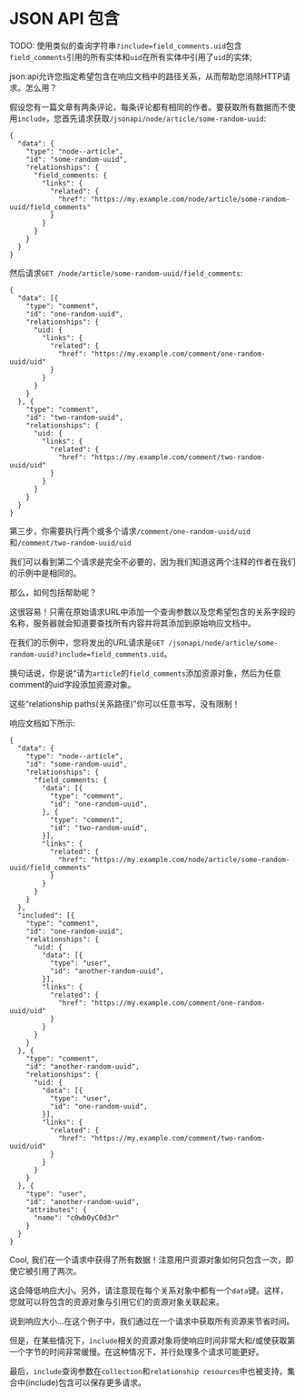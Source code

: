 JSON API 包含
===========

TODO: 使用类似的查询字符串`?include=field_comments.uid`包含`field_comments`引用的所有实体和`uid`在所有实体中引用了`uid`的实体;

json:api允许您指定希望包含在响应文档中的路径关系，从而帮助您消除HTTP请求。怎么用？

假设您有一篇文章有两条评论，每条评论都有相同的作者。要获取所有数据而不使用`include`，您首先请求获取`/jsonapi/node/article/some-random-uuid`:
```
{
  "data": {
    "type": "node--article",
    "id": "some-random-uuid",
    "relationships": {
      "field_comments: {
        "links": {
          "related": {
            "href": "https://my.example.com/node/article/some-random-uuid/field_comments"
          }
        }
      }
    }
  }
}
```
然后请求`GET /node/article/some-random-uuid/field_comments`:
```
{
  "data": [{
    "type": "comment",
    "id": "one-random-uuid",
    "relationships": {
      "uid: {
        "links": {
          "related": {
            "href": "https://my.example.com/comment/one-random-uuid/uid"
          }
        }
      }
    }
  }, {
    "type": "comment",
    "id": "two-random-uuid",
    "relationships": {
      "uid: {
        "links": {
          "related": {
            "href": "https://my.example.com/comment/two-random-uuid/uid"
          }
        }
      }
    }
  }
}
```
第三步，你需要执行两个或多个请求`/comment/one-random-uuid/uid`和`/comment/two-random-uuid/uid`

我们可以看到第二个请求是完全不必要的，因为我们知道这两个注释的作者在我们的示例中是相同的。

那么，如何包括帮助呢？

这很容易！只需在原始请求URL中添加一个查询参数以及您希望包含的关系字段的名称，服务器就会知道要查找所有内容并将其添加到原始响应文档中。

在我们的示例中，您将发出的URL请求是`GET /jsonapi/node/article/some-random-uuid?include=field_comments.uid`。

换句话说，你是说“请为`article`的`field_comments`添加资源对象，然后为任意comment的uid字段添加资源对象。

这些“relationship paths(关系路径)”你可以任意书写，没有限制！

响应文档如下所示:
```
{
  "data": {
    "type": "node--article",
    "id": "some-random-uuid",
    "relationships": {
      "field_comments: {
        "data": [{
          "type": "comment",
          "id": "one-random-uuid",
        }, {
          "type": "comment",
          "id": "two-random-uuid",
        }],
        "links": {
          "related": {
            "href": "https://my.example.com/node/article/some-random-uuid/field_comments"
          }
        }
      }
    }
  },
  "included": [{
    "type": "comment",
    "id": "one-random-uuid",
    "relationships": {
      "uid: {
        "data": [{
          "type": "user",
          "id": "another-random-uuid",
        }],
        "links": {
          "related": {
            "href": "https://my.example.com/comment/one-random-uuid/uid"
          }
        }
      }
    }
  }, {
    "type": "comment",
    "id": "another-random-uuid",
    "relationships": {
      "uid: {
        "data": [{
          "type": "user",
          "id": "one-random-uuid",
        }],
        "links": {
          "related": {
            "href": "https://my.example.com/comment/two-random-uuid/uid"
          }
        }
      }
    }
  }, {
    "type": "user",
    "id": "another-random-uuid",
    "attributes": {
      "name": "c0wb0yC0d3r"
    }
  }
}
```

Cool, 我们在一个请求中获得了所有数据！注意用户资源对象如何只包含一次，即使它被引用了两次。

这会降低响应大小。另外，请注意现在每个关系对象中都有一个`data`键。这样，您就可以将包含的资源对象与引用它们的资源对象关联起来。

说到响应大小…在这个例子中，我们通过在一个请求中获取所有资源来节省时间。

但是，在某些情况下，`include`相关的资源对象将使响应时间非常大和/或使获取第一个字节的时间非常缓慢。在这种情况下，并行处理多个请求可能更好。

最后，`include`查询参数在`collection`和`relationship resources`中也被支持，集合中(include)包含可以保存更多请求。
